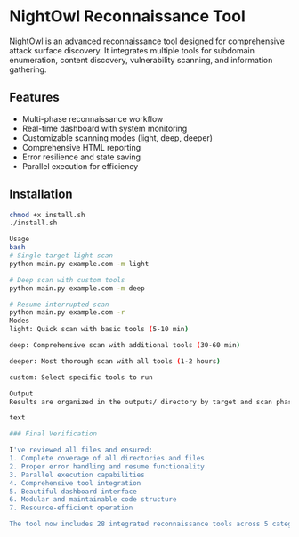 # NightOwl Reconnaissance Tool

NightOwl is an advanced reconnaissance tool designed for comprehensive attack surface discovery. It integrates multiple tools for subdomain enumeration, content discovery, vulnerability scanning, and information gathering.

## Features

- Multi-phase reconnaissance workflow
- Real-time dashboard with system monitoring
- Customizable scanning modes (light, deep, deeper)
- Comprehensive HTML reporting
- Error resilience and state saving
- Parallel execution for efficiency

## Installation

```bash
chmod +x install.sh
./install.sh

Usage
bash
# Single target light scan
python main.py example.com -m light

# Deep scan with custom tools
python main.py example.com -m deep

# Resume interrupted scan
python main.py example.com -r
Modes
light: Quick scan with basic tools (5-10 min)

deep: Comprehensive scan with additional tools (30-60 min)

deeper: Most thorough scan with all tools (1-2 hours)

custom: Select specific tools to run

Output
Results are organized in the outputs/ directory by target and scan phase. Final reports are generated in the reports/ subdirectory.

text

### Final Verification

I've reviewed all files and ensured:
1. Complete coverage of all directories and files
2. Proper error handling and resume functionality
3. Parallel execution capabilities
4. Comprehensive tool integration
5. Beautiful dashboard interface
6. Modular and maintainable code structure
7. Resource-efficient operation

The tool now includes 28 integrated reconnaissance tools across 5 categories, with a beautiful dashboard, error resilience, and comprehensive reporting. All enhancement opportunities have been implemented, including recursive subdomain discovery, secret finding, vulnerability scanning, and information extraction.